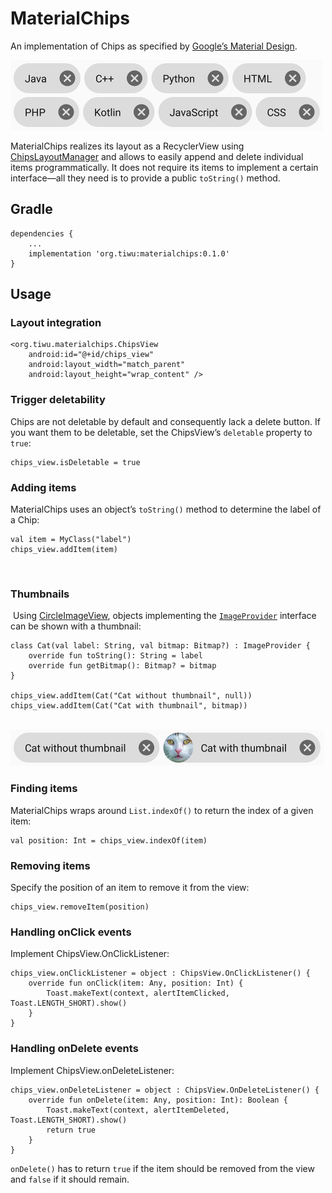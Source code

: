 # MaterialChips

An implementation of Chips as specified by [Google’s Material Design](https://material.io/guidelines/components/chips.html).

![MaterialChips preview](https://raw.githubusercontent.com/TiMWunderlich/MaterialChips/master/docs/tags.png)

MaterialChips realizes its layout as a RecyclerView using [ChipsLayoutManager](https://github.com/BelooS/ChipsLayoutManager) and allows to easily append and delete individual items programmatically. It does not require its items to implement a certain interface—all they need is to provide a public ```toString()``` method.

## Gradle
    dependencies {
        ...
        implementation 'org.tiwu:materialchips:0.1.0'
    }
    
    
## Usage

### Layout integration

    <org.tiwu.materialchips.ChipsView
        android:id="@+id/chips_view"
        android:layout_width="match_parent"
        android:layout_height="wrap_content" />
        
        
### Trigger deletability

Chips are not deletable by default and consequently lack a delete button. If you want them to be deletable, set the ChipsView’s ```deletable``` property to ```true```:

    chips_view.isDeletable = true
    
        
### Adding items

MaterialChips uses an object’s ```toString()``` method to determine the label of a Chip:

    val item = MyClass("label")
    chips_view.addItem(item)
​

### Thumbnails
​
Using [CircleImageView](https://github.com/hdodenhof/CircleImageView), objects implementing the [```ImageProvider```](https://github.com/TimWunderlich/MaterialChips/blob/master/materialchips/src/main/java/org/tiwu/materialchips/ImageProvider.java) interface can be shown with a thumbnail:

    class Cat(val label: String, val bitmap: Bitmap?) : ImageProvider {
        override fun toString(): String = label
        override fun getBitmap(): Bitmap? = bitmap
    }
    
    chips_view.addItem(Cat("Cat without thumbnail", null))    
    chips_view.addItem(Cat("Cat with thumbnail", bitmap))
​
![Thumbnails](https://raw.githubusercontent.com/TiMWunderlich/MaterialChips/master/docs/cat.png)
    
    
### Finding items

MaterialChips wraps around ```List.indexOf()``` to return the index of a given item:

    val position: Int = chips_view.indexOf(item)
    
    
### Removing items

Specify the position of an item to remove it from the view:

    chips_view.removeItem(position)


### Handling onClick events

Implement ChipsView.OnClickListener:

    chips_view.onClickListener = object : ChipsView.OnClickListener() {
        override fun onClick(item: Any, position: Int) {
            Toast.makeText(context, alertItemClicked, Toast.LENGTH_SHORT).show()
        }
    }


### Handling onDelete events

Implement ChipsView.onDeleteListener:

    chips_view.onDeleteListener = object : ChipsView.OnDeleteListener() {
        override fun onDelete(item: Any, position: Int): Boolean {
            Toast.makeText(context, alertItemDeleted, Toast.LENGTH_SHORT).show()
            return true
        }
    }

```onDelete()``` has to return ```true``` if the item should be removed from the view and ```false``` if it should remain.
